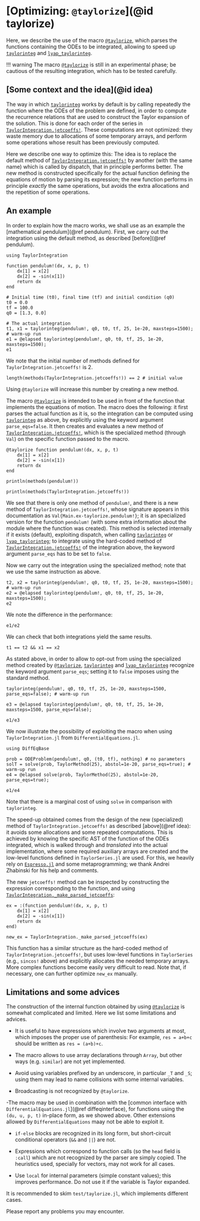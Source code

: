 # [Optimizing: `@taylorize`](@id taylorize)

Here, we describe the use of the macro [`@taylorize`](@ref), which
parses the functions containing the ODEs to be integrated, allowing to speed up
[`taylorinteg`](@ref) and [`lyap_taylorinteg`](@ref).

!!! warning
    The macro [`@taylorize`](@ref) is still in an experimental phase;
    be cautious of the resulting integration, which has to be tested
    carefully.

## [Some context and the idea](@id idea)

The way in which [`taylorinteg`](@ref) works by default is by calling
repeatedly the function where the ODEs of the problem are defined, in
order to compute the recurrence relations that are used to construct
the Taylor expansion of the solution. This is done for each order of
the series in [`TaylorIntegration.jetcoeffs!`](@ref). These computations are
not optimized: they waste memory due to allocations of some temporary
arrays, and perform some operations whose result has been previously
computed.

Here we describe one way to optimize this: The idea is to replace the
default method of [`TaylorIntegration.jetcoeffs!`](@ref) by another (with the
same name) which is called by dispatch, that in principle performs better.
The new method is constructed specifically for the actual function
defining the equations of motion by parsing its expression; the new
function performs in principle *exactly* the same operations, but avoids
the extra allocations and the repetition of some operations.


## An example

In order to explain how the macro works, we shall use as an example the
[mathematical pendulum](@ref pendulum). First, we carry out the integration
using the default method, as described [before](@ref pendulum).

```@example taylorize
using TaylorIntegration

function pendulum!(dx, x, p, t)
    dx[1] = x[2]
    dx[2] = -sin(x[1])
    return dx
end

# Initial time (t0), final time (tf) and initial condition (q0)
t0 = 0.0
tf = 100.0
q0 = [1.3, 0.0]

# The actual integration
t1, x1 = taylorinteg(pendulum!, q0, t0, tf, 25, 1e-20, maxsteps=1500); # warm-up run
e1 = @elapsed taylorinteg(pendulum!, q0, t0, tf, 25, 1e-20, maxsteps=1500);
e1
```

We note that the initial number of methods defined for
`TaylorIntegration.jetcoeffs!` is 2.
```@example taylorize
length(methods(TaylorIntegration.jetcoeffs!)) == 2 # initial value
```
Using `@taylorize` will increase this number by creating a new method.

The macro [`@taylorize`](@ref) is intended to be used in front of the function
that implements the equations of motion. The macro does the following: it
first parses the actual function as it is, so the integration can be computed
using [`taylorinteg`](@ref) as above, by explicitly using the keyword
argument `parse_eqs=false`. It then creates and evaluates a new method of
[`TaylorIntegration.jetcoeffs!`](@ref), which is the specialized method
(through `Val`) on the specific function passed to the macro.

```@example taylorize
@taylorize function pendulum!(dx, x, p, t)
    dx[1] = x[2]
    dx[2] = -sin(x[1])
    return dx
end

println(methods(pendulum!))
```

```@example taylorize
println(methods(TaylorIntegration.jetcoeffs!))
```

We see that there is only one method of `pendulum!`, and
there is a new method of `TaylorIntegration.jetcoeffs!`, whose signature appears
in this documentation as `Val{Main.ex-taylorize.pendulum!}`; it is
an specialized version for the function `pendulum!` (with some extra information
about the module where the function was created). This method
is selected internally if it exists (default), exploiting dispatch, when
calling [`taylorinteg`](@ref) or [`lyap_taylorinteg`](@ref); to integrate
using the hard-coded method of [`TaylorIntegration.jetcoeffs!`](@ref) of the
integration above, the keyword argument `parse_eqs` has to be set to `false`.

Now we carry out the integration using the specialized method; note that we
use the same instruction as above.

```@example taylorize
t2, x2 = taylorinteg(pendulum!, q0, t0, tf, 25, 1e-20, maxsteps=1500); # warm-up run
e2 = @elapsed taylorinteg(pendulum!, q0, t0, tf, 25, 1e-20, maxsteps=1500);
e2
```

We note the difference in the performance:
```@example taylorize
e1/e2
```

We can check that both integrations yield the same results.
```@example taylorize
t1 == t2 && x1 == x2
```

As stated above, in order to allow to opt-out from using the specialized method
created by [`@taylorize`](@ref), [`taylorinteg`](@ref) and
[`lyap_taylorinteg`](@ref) recognize the keyword argument `parse_eqs`;
setting it to `false` imposes using the standard method.
```@example taylorize
taylorinteg(pendulum!, q0, t0, tf, 25, 1e-20, maxsteps=1500, parse_eqs=false); # warm-up run

e3 = @elapsed taylorinteg(pendulum!, q0, t0, tf, 25, 1e-20, maxsteps=1500, parse_eqs=false);

e1/e3
```

We now illustrate the possibility of exploiting the macro
when using `TaylorIntegration.jl` from `DifferentialEquations.jl`.
```@example taylorize
using DiffEqBase

prob = ODEProblem(pendulum!, q0, (t0, tf), nothing) # no parameters
solT = solve(prob, TaylorMethod(25), abstol=1e-20, parse_eqs=true); # warm-up run
e4 = @elapsed solve(prob, TaylorMethod(25), abstol=1e-20, parse_eqs=true);

e1/e4
```
Note that there is a marginal cost of using `solve` in comparison
with `taylorinteg`.

The speed-up obtained comes from the design of the new (specialized) method of
`TaylorIntegration.jetcoeffs!` as described [above](@ref idea): it avoids some
allocations and some repeated computations. This is achieved by knowing the
specific AST of the function of the ODEs integrated, which is walked
through and *translated* into the actual implementation, where some
required auxiliary arrays are created and the low-level functions defined in
`TaylorSeries.jl` are used.
For this, we heavily rely on [`Espresso.jl`](https://github.com/dfdx/Espresso.jl) and
some metaprogramming; we thank Andrei Zhabinski for his help and comments.

The new `jetcoeffs!` method can be inspected by constructing the expression
corresponding to the function, and using
[`TaylorIntegration._make_parsed_jetcoeffs`](@ref):

```@example taylorize
ex = :(function pendulum!(dx, x, p, t)
    dx[1] = x[2]
    dx[2] = -sin(x[1])
    return dx
end)

new_ex = TaylorIntegration._make_parsed_jetcoeffs(ex)
```

This function has a similar structure as the hard-coded method of
`TaylorIntegration.jetcoeffs!`, but uses low-level functions in `TaylorSeries`
(e.g., `sincos!` above) and explicitly allocates the needed temporary arrays.
More complex functions become easily very difficult to read. Note that,
if necessary, one can further optimize `new_ex` manually.


## Limitations and some advices

The construction of the internal function obtained by using
[`@taylorize`](@ref) is somewhat complicated and limited. Here we
list some limitations and advices.

- It is useful to have expressions which involve two arguments at most, which imposes the proper use of parenthesis: For example, `res = a+b+c` should be written as `res = (a+b)+c`.

- The macro allows to use array declarations through `Array`, but other ways (e.g. `similar`) are not yet implemented.

- Avoid using variables prefixed by an underscore, in particular `_T` and `_S`; using them may lead to name collisions with some internal variables.

- Broadcasting is not recognized by `@taylorize`.

-The macro may be used in combination with the [common interface with `DifferentialEquations.jl`](@ref diffeqinterface), for functions using the `(du, u, p, t)` in-place form, as we showed above. Other extensions allowed by `DifferentialEquations` maay not be able to exploit it.

- `if-else` blocks are recognized in its long form, but short-circuit conditional operators (`&&` and `||`) are not.

- Expressions which correspond to function calls (so the `head` field is `:call`) which are not recognized by the parser are simply copied. The heuristics used, specially for vectors, may not work for all cases.

- Use `local` for internal parameters (simple constant values); this improves performance. Do not use it if the variable is Taylor expanded.

It is recommended to skim `test/taylorize.jl`, which implements different
cases.

Please report any problems you may encounter.

